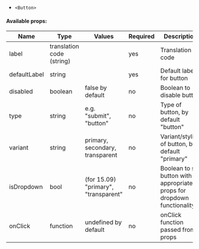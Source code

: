 * `<Button>`
#### Available props:
| Name          | Type                      | Values                               | Required | Description                                                             |   
|---------------|---------------------------|--------------------------------------|----------|-------------------------------------------------------------------------|
| label         | translation code (string) |                                      | yes      | Translation code                                                        | 
| defaultLabel  | string                    |                                      | yes      | Default label for button                                                | 
| disabled      | boolean                   | false by default                     | no       | Boolean to disable button                                               | 
| type          | string                    | e.g. "submit", "button"              | no       | Type of button, by default "button"                                     |
| variant       | string                    | primary, secondary, transparent      | no       | Variant/styling of button, by default "primary"                         |
| isDropdown    | bool                      | (for 15.09) "primary", "transparent" | no       | Boolean to set button with appropriate props for dropdown functionality |
| onClick       | function                  | undefined by default                 | no       | onClick function passed from props                                      | 
